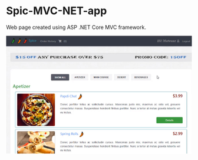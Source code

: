 # Spic-MVC-NET-app

Web page created using ASP .NET Core MVC framework.

![wtf](https://github.com/cziczer/Spic-MVC-NET-app/blob/master/page.jpg?raw=true)

